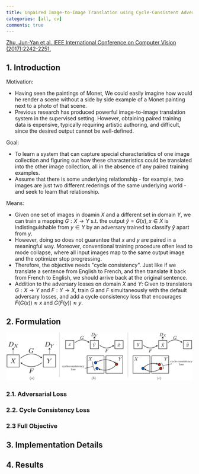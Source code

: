 ```yaml
---
title: Unpaired Image-to-Image Translation using Cycle-Consistent Adversarial Networks
categories: [all, cv]
comments: true
---
```


[Zhu, Jun-Yan et al. IEEE International Conference on Computer Vision (2017):2242-2251.](https://arxiv.org/abs/1703.10593)

## 1. Introduction

Motivation:

- Having seen the paintings of Monet, We could easily imagine how would he render a scene without a side by side example of a Monet painting next to a photo of that scene.
- Previous research has produced powerful image-to-image translation system in the supervised setting. However, obtaining paired training data is expensive, typically requiring artistic authoring, and difficult, since the desired output cannot be well-defined.

Goal:

- To learn a system that can capture special characteristics of one image collection and figuring out how these characteristics could be translated into the other image collection, all in the absence of any paired training examples.
- Assume that there is some underlying relationship - for example, two images are just two different rederings of the same underlying world - and seek to learn that relationship.

Means:

- Given one set of images in doamin $X$ and a different set in domain $Y$, we can train a mapping $G: X \rightarrow Y$ s.t. the output $\hat{y} = G(x), x \in X$ is indistinguishable from $y \in Y$ by an adversary trained to classify $\hat{y}$ apart from $y$. 
- However, doing so does not guarantee that $x$ and $y$ are paired in a meaningful way. Moreover, conventional training procedure often lead to mode collapse, where all input images map to the same output image and the optimizer stop progressing.
- Therefore, the objective needs "cycle consistency". Just like if we translate a sentence from English to French, and then translate it back from French to English, we should arrive back at the original sentence.
- Addition to the adversary losses on domain $X$ and $Y$: Given to translators $G: X \rightarrow Y$ and $F: Y \rightarrow X$, train $G$ and $F$ simultaneously with the default adversary losses, and add a cycle consistency loss that encourages $F(G(x)) \approx x$ and $G(F(y)) \approx y$.

## 2. Formulation

![Cycle Consistency Loss](../assets/img/2023-02-09-cycle-gan/cycle_consistency_loss.jpg)

### 2.1. Adversarial Loss

### 2.2. Cycle Consistency Loss

### 2.3 Full Objective

## 3. Implementation Details

## 4. Results
